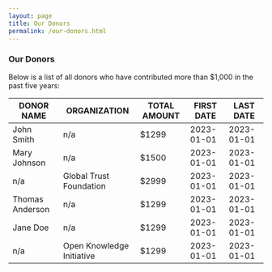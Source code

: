 ```yaml
---
layout: page
title: Our Donors
permalink: /our-donors.html
---
```

 
### Our Donors

Below is a list of all donors who have contributed more than $1,000 in the past five years:

| DONOR NAME | ORGANIZATION | TOTAL AMOUNT | FIRST DATE | LAST DATE |
| ----------- | ----------- | ----------- | ----------- | ----------- |
| John Smith | n/a | $1299 | 2023-01-01 | 2023-01-01 |
| Mary Johnson | n/a | $1500 | 2023-01-01 | 2023-01-01 |
| n/a | Global Trust Foundation | $2999 | 2023-01-01 | 2023-01-01 |
| Thomas Anderson | n/a | $1299 | 2023-01-01 | 2023-01-01 |
| Jane Doe | n/a | $1299 | 2023-01-01 | 2023-01-01 |
| n/a | Open Knowledge Initiative | $1299 | 2023-01-01 | 2023-01-01 |
